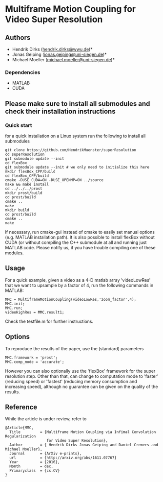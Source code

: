 # Multiframe Motion Coupling for Video Super Resolution


## Authors
* Hendrik Dirks ([hendrik.dirks@wwu.de](mailto:hendrik.dirks@wwu.de))*
* Jonas Geiping ([jonas.geiping@uni-siegen.de](jonas.geiping@uni-siegen.de))*
* Michael Moeller ([michael.moeller@uni-siegen.de](michael.moeller@uni-siegen.de))*

### Dependencies
* MATLAB 
* CUDA

## Please make sure to install all submodules and check their installation instructions

### Quick start
for a quick installation on a Linux system run the following to install all submodules
```
git clone https://github.com/HendrikMuenster/superResolution
cd superResolution
git submodule update --init
cd flexBox
git submodule update --init # we only need to initialize this here
mkdir flexBox_CPP/build
cd flexBox_CPP/build
cmake -DUSE_CUDA=ON -DUSE_OPENMP=ON ../source
make && make install
cd ../../../prost
mkdir prost/build
cd prost/build
cmake ..
make
mkdir build
cd prost/build
cmake ..
make
```
If necessary, run cmake-gui instead of cmake to easily set manual options (e.g. MATLAB installation path).
It is also possible to install flexBox without CUDA (or without compiling the C++ submodule at all and
running just MATLAB code. Please notify us, if you have trouble compiling one of these modules.


## Usage
For a quick example, given a video as a 4-D matlab array 'videoLowRes' that we want to upsample by a factor of 4,
run the following commands in MATLAB:
```
MMC = MultiframeMotionCoupling(videoLowRes,'zoom_factor',4);
MMC.init;
MMC.run;
videoHighRes = MMC.result1;
```

Check the testfile.m for further instructions.

## Options

To reproduce the results of the paper, use the (standard) parameters
```
MMC.framework = 'prost';
MMC.comp_mode = 'accurate';
```
However you can also optionally use the 'flexBox' framework for the super resolution step. 
Other than that, can change to computation mode to 'faster' (reducing speed) or 'fastest' 
(reducing memory consumption and increasing speed), although no guarantee can be given on the
quality of the results.

## Reference
While the article is under review, refer to
```
@Article{MMC,
  Title         = {Multiframe Motion Coupling via Infimal Convolution Regularization
                   for Video Super Resolution},
  Author        = { Hendrik Dirks Jonas Geiping and Daniel Cremers and Michael Moeller},
  Journal       = {ArXiv e-prints},
  url           = {http://arxiv.org/abs/1611.07767}
  Year          = {2016},
  Month         = dec,
  Primaryclass  = {cs.CV}
}
```